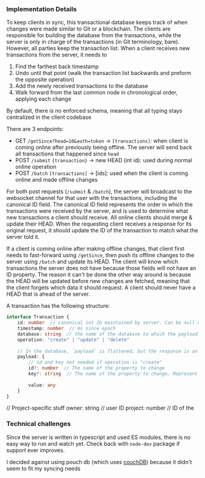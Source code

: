 ### Implementation Details

To keep clients in sync, this transactional database keeps track of when changes were made similar to Git or a blockchain. The clients are responsible for building the database from the transactions, while the server is only in charge of the transactions (in Git terminology, bare). However, all parties keep the transaction list. When a client receives new transactions from the server, it needs to
1. Find the farthest back timestamp
2. Undo until that point (walk the transaction list backwards and preform the opposite operation)
3. Add the newly received transactions to the database
4. Walk forward from the last common node in chronological order, applying each change

By default, there is no enforced schema, meaning that all typing stays centralized in the client codebase

There are 3 endpoints:
- GET `/getSince?head=10&auth=token` -> `[transactions]`: when client is coming online after previously being offline. The server will send back all transactions that happened since `head`
- POST `/submit` `{transaction}` -> new HEAD (int id): used during normal online operation
- POST `/batch` `[transactions]` -> \[ids]: used when the client is coming online and made offline changes

For both post requests (`/submit` & `/batch`), the server will broadcast to the websocket channel for that user with the transactions, including the canonical ID field. The canonical ID field represents the order in which the transactions were received by the server, and is used to determine what new transactions a client should receive. All online clients should merge & update their HEAD. When the requesting client receives a response for its original request, it should update the ID of the transaction to match what the server told it.

If a client is coming online after making offline changes, that client first needs to fast-forward using `/getSince`, then push its offline changes to the server using `/batch` and update its HEAD. The client will know which transactions the server does not have because those fields will not have an ID property. The reason it can't be done the other way around is because the HEAD will be updated before new changes are fetched, meaning that the client forgets which data it should request. A client should never have a HEAD that is ahead of the server.

A transaction has the following structure:
```typescript
interface Transaction {
    id: number  // canonical int ID maintained by server. Can be null on client if offline
    timestamp: number  // ms since epoch
    database: string  // the name of the database to which the payload belongs
    operation: "create" | "update" | "delete"
    
    // In the database, `payload` is flattened, but the response is an object
    payload: {
        // id and key not needed if operation is "create"
        id?: number  // The name of the property to change
        key?: string  // The name of the property to change. Represent nested properties with `.` like "car.wheel[0]" // TODO see my daydream implementation
        
        value: any
    }
}
```

// Project-specific stuff
owner: string  // user ID
project: number  // ID of the 

### Technical challenges
Since the server is written in typescript and used ES modules, there is no easy way to run and watch yet. Check back with `node-dev` package if support ever improves.

I decided against using pouch db (which uses [couchDB](https://docs.couchdb.org/en/stable/replication/conflicts.html#replication-conflicts)) because it didn't seem to fit my syncing needs